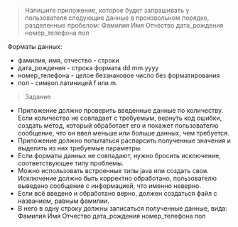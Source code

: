 >Напишите приложение, которое будет запрашивать у пользователя следующие данные в произвольном порядке, разделенные пробелом: Фамилия Имя Отчество дата_рождения номер_телефона пол

Форматы данных:
* фамилия, имя, отчество - строки
* дата_рождения - строка формата dd.mm.yyyy
* номер_телефона - целое беззнаковое число без форматирования
* пол - символ латиницей f или m.

>Задание
* Приложение должно проверить введенные данные по количеству. Если количество не совпадает с требуемым, вернуть код ошибки, создать метод, который обработает его и покажет пользователю сообщение, что он ввел меньше или больше данных, чем требуется.
* Приложение должно попытаться распарсить полученные значения и выделить из них требуемые параметры.
* Если форматы данных не совпадают, нужно бросить исключение, соответствующее типу проблемы.
* Можно использовать встроенные типы java или создать свои. Исключение должно быть корректно обработано, пользователю выведено сообщение с информацией, что именно неверно.
* Если всё введено и обработано верно, должен создаться файл с названием, равным фамилии.
* В него в одну строку должны записаться полученные данные, вида: Фамилия Имя Отчество дата_рождения номер_телефона пол